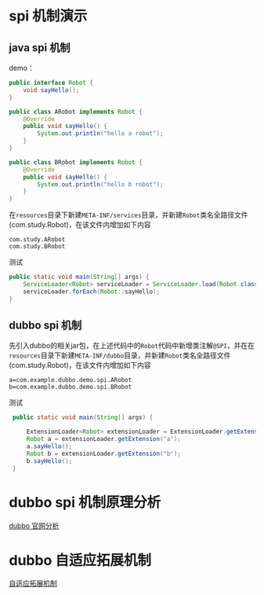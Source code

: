 # spi 机制演示

## java spi 机制

demo：

```java
public interface Robot {
    void sayHello();
}
```

```java
public class ARobot implements Robot {
    @Override
    public void sayHello() {
        System.out.println("hello a robot");
    }
}

public class BRobot implements Robot {
    @Override
    public void sayHello() {
        System.out.println("hello b robot");
    }
}
```

​		在`resources`目录下新建`META-INF/services`目录，并新建`Robot`类名全路径文件(com.study.Robot)，在该文件内增加如下内容

```
com.study.ARobot
com.study.BRobot
```



测试

```java
public static void main(String[] args) {
    ServiceLoader<Robot> serviceLoader = ServiceLoader.load(Robot.class);
    serviceLoader.forEach(Robot::sayHello);
}
```





## dubbo spi 机制



​		先引入dubbo的相关jar包，在上述代码中的`Robot`代码中新增类注解`@SPI`，并在在`resources`目录下新建`META-INF/dubbo`目录，并新建`Robot`类名全路径文件(com.study.Robot)，在该文件内增加如下内容

```
a=com.example.dubbo.demo.spi.ARobot
b=com.example.dubbo.demo.spi.BRobot
```



测试

```java
 public static void main(String[] args) {

     ExtensionLoader<Robot> extensionLoader = ExtensionLoader.getExtensionLoader(Robot.class);
     Robot a = extensionLoader.getExtension("a");
     a.sayHello();
     Robot b = extensionLoader.getExtension("b");
     b.sayHello();
 }
```





# dubbo spi 机制原理分析

[dubbo 官网分析](http://dubbo.apache.org/zh-cn/docs/source_code_guide/dubbo-spi.html)



# dubbo 自适应拓展机制



[自适应拓展机制](http://dubbo.apache.org/zh-cn/docs/source_code_guide/adaptive-extension.html)







